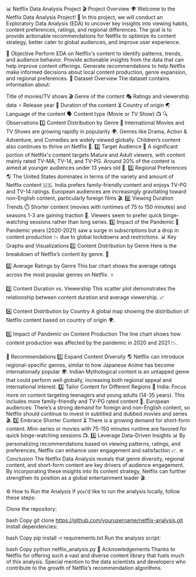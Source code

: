 📊 Netflix Data Analysis Project 🎬
Project Overview 🌍
Welcome to the Netflix Data Analysis Project! 🎥 In this project, we will conduct an Exploratory Data Analysis (EDA) to uncover key insights into viewing habits, content preferences, ratings, and regional differences. The goal is to provide actionable recommendations for Netflix to optimize its content strategy, better cater to global audiences, and improve user experience.

📌 Objective
Perform EDA on Netflix's content to identify patterns, trends, and audience behavior.
Provide actionable insights from the data that can help improve content offerings.
Generate recommendations to help Netflix make informed decisions about local content production, genre expansion, and regional preferences.
📑 Dataset Overview
The dataset contains information about:

Title of movies/TV shows 🎬
Genre of the content 🎭
Ratings and viewership data ⭐
Release year 📅
Duration of the content ⏳
Country of origin 🌏
Language of the content 🗣️
Content type (Movie or TV Show) 📺
🔍 Observations
1️⃣ Content Distribution by Genre 🎥
International Movies and TV Shows are growing rapidly in popularity 🌍.
Genres like Drama, Action & Adventure, and Comedies are widely viewed globally.
Children’s content also continues to thrive on Netflix 🧸.
2️⃣ Target Audience 👥
A significant portion of Netflix's content targets Mature and Adult viewers, with content mainly rated TV-MA, TV-14, and TV-PG.
Around 20% of the content is aimed at younger audiences under 13 years old 🎒.
3️⃣ Regional Preferences 🌎
The United States dominates in terms of the variety and amount of Netflix content 🇺🇸.
India prefers family-friendly content and enjoys TV-PG and TV-14 ratings.
European audiences are increasingly gravitating toward non-English content, particularly foreign films 🎬.
4️⃣ Viewing Duration Trends ⏱️
Shorter content (movies with runtimes of 75 to 150 minutes) and seasons 1-3 are gaining traction 🏃.
Viewers seem to prefer quick binge-watching sessions rather than long series.
5️⃣ Impact of the Pandemic 🦠
Pandemic years (2020-2021) saw a surge in subscriptions but a drop in content production 📉 due to global lockdowns and restrictions.
📊 Key Graphs and Visualizations
1️⃣ Content Distribution by Genre
Here is the breakdown of Netflix’s content by genre. 🍿


2️⃣ Average Ratings by Genre
This bar chart shows the average ratings across the most popular genres on Netflix. ⭐


3️⃣ Content Duration vs. Viewership
This scatter plot demonstrates the relationship between content duration and average viewership. 📈


4️⃣ Content Distribution by Country
A global map showing the distribution of Netflix content based on country of origin 🌍.


5️⃣ Impact of Pandemic on Content Production
The line chart shows how content production was affected by the pandemic in 2020 and 2021 📉.


📝 Recommendations
1️⃣ Expand Content Diversity 🌎
Netflix can introduce regional-specific genres, similar to how Japanese Anime has become internationally popular 🌍.
Indian Mythological content is an untapped genre that could perform well globally, increasing both regional appeal and international interest.
2️⃣ Tailor Content for Different Regions 📍
India: Focus more on content targeting teenagers and young adults (14-35 years). This includes more family-friendly and TV-PG rated content 🍿.
European audiences: There’s a strong demand for foreign and non-English content, so Netflix should continue to invest in subtitled and dubbed movies and series 🎬.
3️⃣ Embrace Shorter Content ⏳
There is a growing demand for short-form content. Mini-series or movies with 75-150 minutes runtime are favored for quick binge-watching sessions 📺.
4️⃣ Leverage Data-Driven Insights 📊
By personalizing recommendations based on viewing patterns, ratings, and preferences, Netflix can enhance user engagement and satisfaction 📈.
🔚 Conclusion
The Netflix Data Analysis reveals that genre diversity, regional content, and short-form content are key drivers of audience engagement. By incorporating these insights into its content strategy, Netflix can further strengthen its position as a global entertainment leader 🎬.

⚙️ How to Run the Analysis
If you'd like to run the analysis locally, follow these steps:

Clone the repository:

bash
Copy
git clone https://github.com/yourusername/netflix-analysis.git
Install dependencies:

bash
Copy
pip install -r requirements.txt
Run the analysis script:

bash
Copy
python netflix_analysis.py
🌟 Acknowledgements
Thanks to Netflix for offering such a vast and diverse content library that fuels much of this analysis.
Special mention to the data scientists and developers who contribute to the growth of Netflix’s recommendation algorithms.
